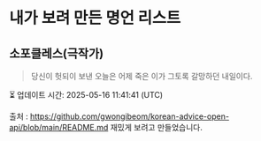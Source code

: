 # 내가 보려 만든 명언 리스트

##  소포클레스(극작가)
> 당신이 헛되이 보낸 오늘은 어제 죽은 이가 그토록 갈망하던 내일이다.


⏳ 업데이트 시간: 2025-05-16 11:41:41 (UTC)

출처 : https://github.com/gwongibeom/korean-advice-open-api/blob/main/README.md
재밌게 보려고 만들었습니다.
